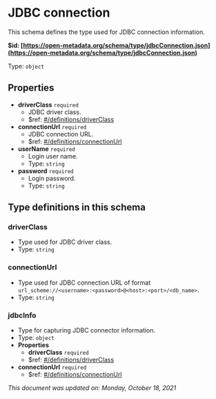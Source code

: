 # JDBC connection

This schema defines the type used for JDBC connection information.

**$id: [https://open-metadata.org/schema/type/jdbcConnection.json](https://open-metadata.org/schema/type/jdbcConnection.json)**

Type: `object`

## Properties
 - **driverClass** `required`
   - JDBC driver class.
   - $ref: [#/definitions/driverClass](#driverclass)
 - **connectionUrl** `required`
   - JDBC connection URL.
   - $ref: [#/definitions/connectionUrl](#connectionurl)
 - **userName** `required`
   - Login user name.
   - Type: `string`
 - **password** `required`
   - Login password.
   - Type: `string`


## Type definitions in this schema
### driverClass

 - Type used for JDBC driver class.
 - Type: `string`


### connectionUrl

 - Type used for JDBC connection URL of format `url_scheme://<username>:<password>@<host>:<port>/<db_name>`.
 - Type: `string`


### jdbcInfo

 - Type for capturing JDBC connector information.
 - Type: `object`
 - **Properties**
   - **driverClass** `required`
   - $ref: [#/definitions/driverClass](#driverclass)
 - **connectionUrl** `required`
   - $ref: [#/definitions/connectionUrl](#connectionurl)

_This document was updated on: Monday, October 18, 2021_
